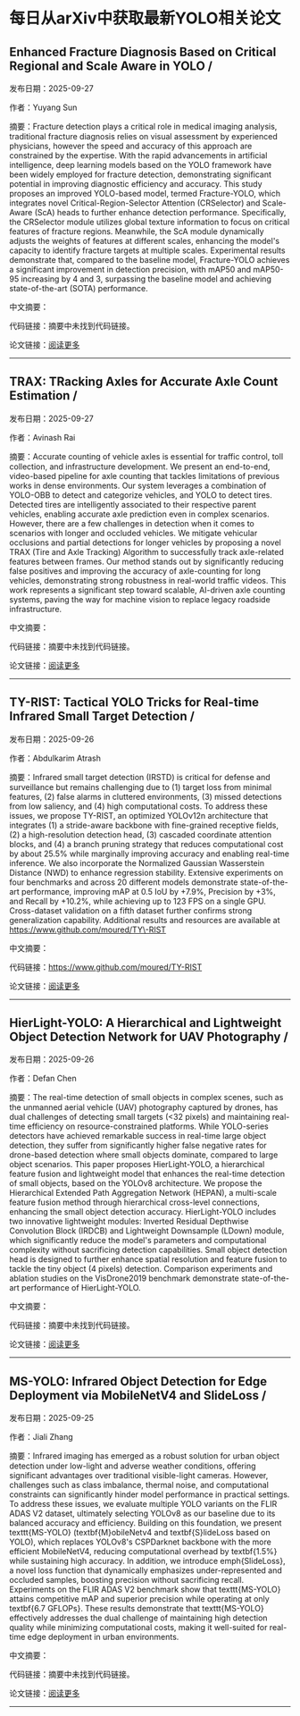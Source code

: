 # 每日从arXiv中获取最新YOLO相关论文


## Enhanced Fracture Diagnosis Based on Critical Regional and Scale Aware in YOLO / 

发布日期：2025-09-27

作者：Yuyang Sun

摘要：Fracture detection plays a critical role in medical imaging analysis, traditional fracture diagnosis relies on visual assessment by experienced physicians, however the speed and accuracy of this approach are constrained by the expertise. With the rapid advancements in artificial intelligence, deep learning models based on the YOLO framework have been widely employed for fracture detection, demonstrating significant potential in improving diagnostic efficiency and accuracy. This study proposes an improved YOLO\-based model, termed Fracture\-YOLO, which integrates novel Critical\-Region\-Selector Attention \(CRSelector\) and Scale\-Aware \(ScA\) heads to further enhance detection performance. Specifically, the CRSelector module utilizes global texture information to focus on critical features of fracture regions. Meanwhile, the ScA module dynamically adjusts the weights of features at different scales, enhancing the model's capacity to identify fracture targets at multiple scales. Experimental results demonstrate that, compared to the baseline model, Fracture\-YOLO achieves a significant improvement in detection precision, with mAP50 and mAP50\-95 increasing by 4 and 3, surpassing the baseline model and achieving state\-of\-the\-art \(SOTA\) performance.

中文摘要：


代码链接：摘要中未找到代码链接。

论文链接：[阅读更多](http://arxiv.org/abs/2509.23408v1)

---


## TRAX: TRacking Axles for Accurate Axle Count Estimation / 

发布日期：2025-09-27

作者：Avinash Rai

摘要：Accurate counting of vehicle axles is essential for traffic control, toll collection, and infrastructure development. We present an end\-to\-end, video\-based pipeline for axle counting that tackles limitations of previous works in dense environments. Our system leverages a combination of YOLO\-OBB to detect and categorize vehicles, and YOLO to detect tires. Detected tires are intelligently associated to their respective parent vehicles, enabling accurate axle prediction even in complex scenarios. However, there are a few challenges in detection when it comes to scenarios with longer and occluded vehicles. We mitigate vehicular occlusions and partial detections for longer vehicles by proposing a novel TRAX \(Tire and Axle Tracking\) Algorithm to successfully track axle\-related features between frames. Our method stands out by significantly reducing false positives and improving the accuracy of axle\-counting for long vehicles, demonstrating strong robustness in real\-world traffic videos. This work represents a significant step toward scalable, AI\-driven axle counting systems, paving the way for machine vision to replace legacy roadside infrastructure.

中文摘要：


代码链接：摘要中未找到代码链接。

论文链接：[阅读更多](http://arxiv.org/abs/2509.23171v1)

---


## TY\-RIST: Tactical YOLO Tricks for Real\-time Infrared Small Target Detection / 

发布日期：2025-09-26

作者：Abdulkarim Atrash

摘要：Infrared small target detection \(IRSTD\) is critical for defense and surveillance but remains challenging due to \(1\) target loss from minimal features, \(2\) false alarms in cluttered environments, \(3\) missed detections from low saliency, and \(4\) high computational costs. To address these issues, we propose TY\-RIST, an optimized YOLOv12n architecture that integrates \(1\) a stride\-aware backbone with fine\-grained receptive fields, \(2\) a high\-resolution detection head, \(3\) cascaded coordinate attention blocks, and \(4\) a branch pruning strategy that reduces computational cost by about 25.5% while marginally improving accuracy and enabling real\-time inference. We also incorporate the Normalized Gaussian Wasserstein Distance \(NWD\) to enhance regression stability. Extensive experiments on four benchmarks and across 20 different models demonstrate state\-of\-the\-art performance, improving mAP at 0.5 IoU by \+7.9%, Precision by \+3%, and Recall by \+10.2%, while achieving up to 123 FPS on a single GPU. Cross\-dataset validation on a fifth dataset further confirms strong generalization capability. Additional results and resources are available at https://www.github.com/moured/TY\-RIST

中文摘要：


代码链接：https://www.github.com/moured/TY-RIST

论文链接：[阅读更多](http://arxiv.org/abs/2509.22909v1)

---


## HierLight\-YOLO: A Hierarchical and Lightweight Object Detection Network for UAV Photography / 

发布日期：2025-09-26

作者：Defan Chen

摘要：The real\-time detection of small objects in complex scenes, such as the unmanned aerial vehicle \(UAV\) photography captured by drones, has dual challenges of detecting small targets \(<32 pixels\) and maintaining real\-time efficiency on resource\-constrained platforms. While YOLO\-series detectors have achieved remarkable success in real\-time large object detection, they suffer from significantly higher false negative rates for drone\-based detection where small objects dominate, compared to large object scenarios. This paper proposes HierLight\-YOLO, a hierarchical feature fusion and lightweight model that enhances the real\-time detection of small objects, based on the YOLOv8 architecture. We propose the Hierarchical Extended Path Aggregation Network \(HEPAN\), a multi\-scale feature fusion method through hierarchical cross\-level connections, enhancing the small object detection accuracy. HierLight\-YOLO includes two innovative lightweight modules: Inverted Residual Depthwise Convolution Block \(IRDCB\) and Lightweight Downsample \(LDown\) module, which significantly reduce the model's parameters and computational complexity without sacrificing detection capabilities. Small object detection head is designed to further enhance spatial resolution and feature fusion to tackle the tiny object \(4 pixels\) detection. Comparison experiments and ablation studies on the VisDrone2019 benchmark demonstrate state\-of\-the\-art performance of HierLight\-YOLO.

中文摘要：


代码链接：摘要中未找到代码链接。

论文链接：[阅读更多](http://arxiv.org/abs/2509.22365v1)

---


## MS\-YOLO: Infrared Object Detection for Edge Deployment via MobileNetV4 and SlideLoss / 

发布日期：2025-09-25

作者：Jiali Zhang

摘要：Infrared imaging has emerged as a robust solution for urban object detection under low\-light and adverse weather conditions, offering significant advantages over traditional visible\-light cameras. However, challenges such as class imbalance, thermal noise, and computational constraints can significantly hinder model performance in practical settings. To address these issues, we evaluate multiple YOLO variants on the FLIR ADAS V2 dataset, ultimately selecting YOLOv8 as our baseline due to its balanced accuracy and efficiency. Building on this foundation, we present texttt\{MS\-YOLO\} \(textbf\{M\}obileNetv4 and textbf\{S\}lideLoss based on YOLO\), which replaces YOLOv8's CSPDarknet backbone with the more efficient MobileNetV4, reducing computational overhead by textbf\{1.5%\} while sustaining high accuracy. In addition, we introduce emph\{SlideLoss\}, a novel loss function that dynamically emphasizes under\-represented and occluded samples, boosting precision without sacrificing recall. Experiments on the FLIR ADAS V2 benchmark show that texttt\{MS\-YOLO\} attains competitive mAP and superior precision while operating at only textbf\{6.7 GFLOPs\}. These results demonstrate that texttt\{MS\-YOLO\} effectively addresses the dual challenge of maintaining high detection quality while minimizing computational costs, making it well\-suited for real\-time edge deployment in urban environments.

中文摘要：


代码链接：摘要中未找到代码链接。

论文链接：[阅读更多](http://arxiv.org/abs/2509.21696v1)

---

